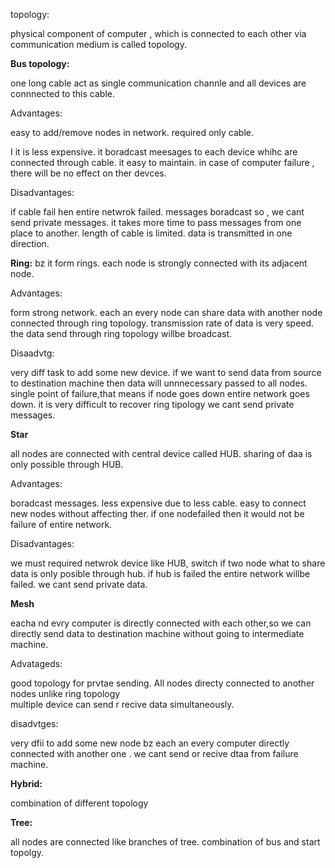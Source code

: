 topology:

physical component of computer , which is connected to each other via communication medium is called topology.


**Bus topology:**

one long cable act as single communication channle and all devices are connnected to this cable.

Advantages:

easy to add/remove nodes in network.
required only cable.

I it is less expensive.
it boradcast meesages to each device whihc are connected through cable.
it easy to maintain.
in case of computer failure , there will be no effect on ther devces.

Disadvantages:

if cable fail hen entire netwrok failed.
messages boradcast so , we cant send private messages.
it takes more time to pass messages from one place to another.
length of cable is limited.
data is transmitted in one direction.


**Ring:**
bz it form rings. each node is strongly connected with its adjacent node.


Advantages:

form strong network.
each an every node can share data with another node connected through ring topology.
transmission rate of data is very speed.
the data send through ring topology willbe broadcast.


Disaadvtg:

very diff task to add some new device.
if we want to send data from source to destination machine then data will unnnecessary passed to all nodes.
single point of failure,that means if node goes down entire network goes down.
it is very difficult to recover ring tipology 
we cant send private messages.


**Star**

all nodes are connected with central device called HUB.
sharing of daa is only possible through HUB.

Advantages:

boradcast messages.
less expensive due to less cable.
easy to connect new nodes without affecting ther.
if one nodefailed then it would not be failure of entire network.

Disadvantages:

we must required netwrok device like HUB, switch 
if two node what to share data is only posible through hub.
if hub is failed the entire network willbe failed.
we cant send private data.


**Mesh**

eacha nd evry computer is directly connected with each other,so we can directly send data to destination machine without going to intermediate machine.

Advatageds:

good topology for prvtae sending.
All nodes directy connected to another nodes
unlike ring topology  
multiple device can send r recive data simultaneously.

disadvtges:

very dfii to add some new node bz each an every computer directly connected with another one .
we cant send or recive dtaa from failure machine.


**Hybrid:**

combination of different topology 

**Tree:**

all nodes are connected like branches of tree.
combination of bus and start topolgy.

